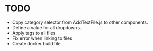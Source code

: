 # TODO

- Copy category selector from AddTextFile.js to other components.
- Define a value for all dropdowns.
- Apply tags to all files
- Fix error when linking to files
- Create docker build file.